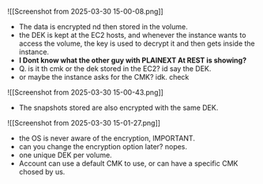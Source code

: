 ![[Screenshot from 2025-03-30 15-00-08.png]]
- The data is encrypted nd then stored in the volume. 
- the DEK is kept at the EC2 hosts, and whenever the instance wants to access the volume, the key is used to decrypt it and then gets inside the instance.
- **I Dont know what the other guy with PLAINEXT At REST is showing?**
- Q. is it th cmk or the dek stored in the EC2? id say the DEK.
- or maybe the instance asks for the CMK? idk. check

![[Screenshot from 2025-03-30 15-00-43.png]]
- The snapshots stored are also encrypted with the same DEK.

![[Screenshot from 2025-03-30 15-01-27.png]]

- the OS is never aware of the encryption, IMPORTANT.
- can you change the encryption  option later? nopes.
- one unique DEK per volume.
- Account can use a default CMK to use, or can have a specific CMK chosed by us.

